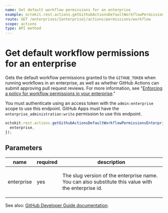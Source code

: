 ```yaml
---
name: Get default workflow permissions for an enterprise
example: octokit.rest.actions.getGithubActionsDefaultWorkflowPermissionsEnterprise({ enterprise })
route: GET /enterprises/{enterprise}/actions/permissions/workflow
scope: actions
type: API method
---
```


# Get default workflow permissions for an enterprise

Gets the default workflow permissions granted to the `GITHUB_TOKEN` when running workflows in an enterprise,
as well as whether GitHub Actions can submit approving pull request reviews. For more information, see
"[Enforcing a policy for workflow permissions in your enterprise](https://docs.github.com/enterprise-cloud@latest/admin/policies/enforcing-policies-for-your-enterprise/enforcing-policies-for-github-actions-in-your-enterprise#enforcing-a-policy-for-workflow-permissions-in-your-enterprise)."

You must authenticate using an access token with the `admin:enterprise` scope to use this endpoint.
GitHub Apps must have the `enterprise_administration:write` permission to use this endpoint.

```js
octokit.rest.actions.getGithubActionsDefaultWorkflowPermissionsEnterprise({
  enterprise,
});
```

## Parameters

<table>
  <thead>
    <tr>
      <th>name</th>
      <th>required</th>
      <th>description</th>
    </tr>
  </thead>
  <tbody>
    <tr><td>enterprise</td><td>yes</td><td>

The slug version of the enterprise name. You can also substitute this value with the enterprise id.

</td></tr>
  </tbody>
</table>

See also: [GitHub Developer Guide documentation](https://docs.github.com/rest/reference/actions#get-default-workflow-permissions-for-an-enterprise).
